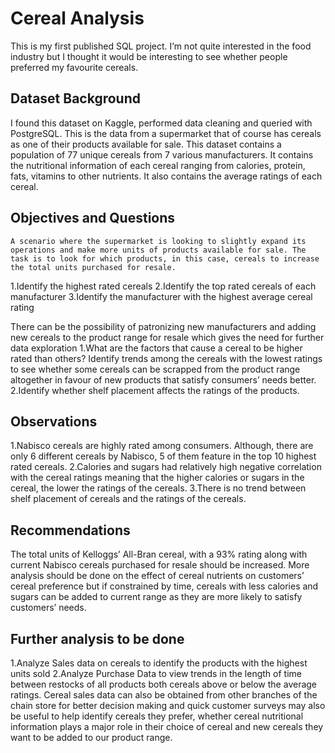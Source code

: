 
# Cereal Analysis

This is my first published SQL project. I’m not quite interested in the food industry but I thought it would be interesting to see whether people preferred my favourite cereals.

## Dataset Background
 I found this dataset on Kaggle, performed data cleaning and queried with PostgreSQL. This is the data from a supermarket that of course has cereals as one of their products available for sale. This dataset contains a population of 77 unique cereals from 7 various manufacturers. It contains the nutritional information of each cereal ranging from calories, protein, fats, vitamins to other nutrients. It also contains the average ratings of each cereal.


## Objectives and Questions
	A scenario where the supermarket is looking to slightly expand its operations and make more units of products available for sale. The task is to look for which products, in this case, cereals to increase the total units purchased for resale. 

1.Identify the highest rated cereals
2.Identify the top rated cereals of each manufacturer
3.Identify the manufacturer with the highest average cereal rating

There can be the possibility of patronizing new manufacturers and adding new cereals to the product range for resale which gives the need for further data exploration
1.What are the factors that cause a cereal to be higher rated than others? Identify trends among the cereals with the lowest ratings to see whether some cereals can be scrapped from the product range altogether in favour of new products that satisfy consumers’ needs better.
2.Identify whether shelf placement affects the ratings of the products.


## Observations
1.Nabisco cereals are highly rated among consumers. Although, there are only 6 different cereals by Nabisco, 5 of them feature in the top 10 highest rated cereals.
2.Calories and sugars had relatively high negative correlation with the cereal ratings meaning that the higher calories or sugars in the cereal, the lower the ratings of the cereals.
3.There is no trend between shelf placement of cereals and the ratings of the cereals.


## Recommendations
The total units of Kelloggs’ All-Bran cereal, with a 93% rating along with current Nabisco cereals purchased for resale should be increased. More analysis should be done on the effect of cereal nutrients on customers’ cereal preference but if constrained by time, cereals with less calories and sugars can be added to current range as they are more likely to satisfy customers’ needs.


## Further analysis to be done
1.Analyze Sales data on cereals to identify the products with the highest units sold
2.Analyze Purchase Data to view trends in the length of time between restocks of all products both cereals above or below the average ratings.
	Cereal sales data can also be obtained from other branches of the chain store for better decision making and quick customer surveys may also be useful to help identify cereals they prefer, whether cereal nutritional information plays a major role in their choice of cereal and new cereals they want to be added to our product range.
